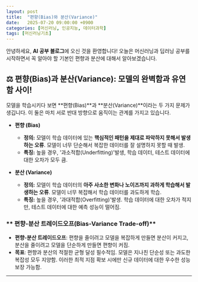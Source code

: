 ```yaml
---
layout: post
title:  "편향(Bias)와 분산(Variance)"
date:   2025-07-20 09:00:00 +0900
categories: [머신러닝, 인공지능, 데이터과학]
tags: [머신러닝기초]
---
```


안녕하세요, **AI 공부 블로그**에 오신 것을 환영합니다! 
오늘은 머신러닝과 딥러닝 공부를 시작하면서 꼭 알아야 할 기본인 편향과 분산에 대해서 알아보겠습니다.


## ⚖ 편향(Bias)과 분산(Variance): 모델의 완벽함과 유연함 사이!

모델을 학습시키다 보면 **편향(Bias)**과 **분산(Variance)**이라는 두 가지 문제가 생깁니다. 이 둘은 마치 서로 반대 방향으로 움직이는 관계를 가지고 있습니다.

*   **편향 (Bias)**
    *   **정의:** 모델이 학습 데이터에 있는 **핵심적인 패턴을 제대로 파악하지 못해서 발생하는 오류**. 모델이 너무 단순해서 복잡한 데이터를 잘 설명하지 못할 때 발생.
    *   **특징:** 높을 경우, '과소적합(Underfitting)'발생, 학습 데이터, 테스트 데이터에 대한 오차가 모두 큼.

*   **분산 (Variance)**
    *   **정의:** 모델이 학습 데이터의 **아주 사소한 변화나 노이즈까지 과하게 학습해서 발생하는 오류**. 모델이 너무 복잡해서 학습 데이터를 과도하게 학습.
    *   **특징:** 높을 경우, '과대적합(Overfitting)'발생. 학습 데이터에 대한 오차가 적지만, 테스트 데이터에 대한 예측 성능이 떨어짐.

### ** 편향-분산 트레이드오프(Bias-Variance Trade-off)**

*   **편향-분산 트레이드오프**: 편향을 줄이려고 모델을 복잡하게 만들면 분산이 커지고, 분산을 줄이려고 모델을 단순하게 만들면 편향이 커짐.
*   **목표**: 편향과 분산의 적절한 균형 달성 필수적임. 모델은 지나친 단순성 또는 과도한 복잡성 모두 지양함. 이러한 최적 지점 확보 시에만 신규 데이터에 대한 우수한 성능 보장 가능함.

---
